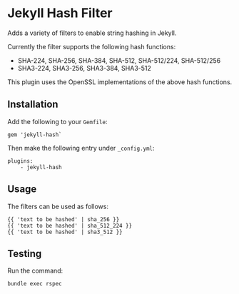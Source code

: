 # Jekyll Hash Filter

Adds a variety of filters to enable string hashing in Jekyll.

Currently the filter supports the following hash functions:

- SHA-224, SHA-256, SHA-384, SHA-512, SHA-512/224, SHA-512/256
- SHA3-224, SHA3-256, SHA3-384, SHA3-512

This plugin uses the OpenSSL implementations of the above hash functions.

## Installation

Add the following to your `Gemfile`:

```
gem 'jekyll-hash`
```

Then make the following entry under `_config.yml`:

```
plugins:
    - jekyll-hash
```

## Usage

The filters can be used as follows:

```
{{ 'text to be hashed' | sha_256 }}
{{ 'text to be hashed' | sha_512_224 }}
{{ 'text to be hashed' | sha3_512 }}
```

## Testing

Run the command:

```
bundle exec rspec
```
